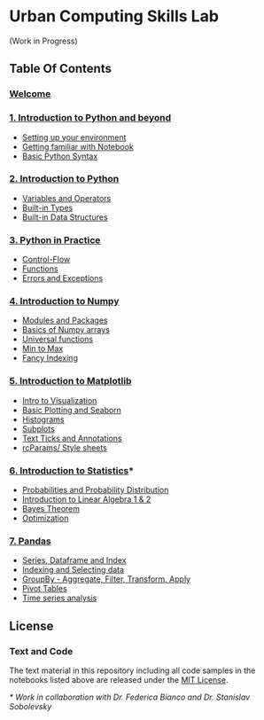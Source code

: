 # Urban Computing Skills Lab

(Work in Progress)

## Table Of Contents

### [Welcome]('https://github.com/Mohitsharma44/ucsl17/blob/master/notebooks/Welcome.ipynb')

### [1. Introduction to Python and beyond]()
- [Setting up your environment]()
- [Getting familiar with Notebook]()
- [Basic Python Syntax]()

### [2. Introduction to Python]()
- [Variables and Operators]()
- [Built-in Types]()
- [Built-in Data Structures]()

### [3. Python in Practice]()
- [Control-Flow]()
- [Functions]()
- [Errors and Exceptions]()

### [4. Introduction to Numpy]()
- [Modules and Packages]()
- [Basics of Numpy arrays]()
- [Universal functions]()
- [Min to Max]()
- [Fancy Indexing]()

### [5. Introduction to Matplotlib]()
- [Intro to Visualization]()
- [Basic Plotting and Seaborn]()
- [Histograms]()
- [Subplots]()
- [Text Ticks and Annotations]()
- [rcParams/ Style sheets]()

### [6. Introduction to Statistics]()*
- [Probabilities and Probability Distribution]()
- [Introduction to Linear Algebra 1 & 2]()
- [Bayes Theorem]()
- [Optimization]()

### [7. Pandas]()
- [Series, Dataframe and Index]()
- [Indexing and Selecting data]()
- [GroupBy - Aggregate, Filter, Transform, Apply]()
- [Pivot Tables]()
- [Time series analysis]()

## License
### Text and Code
The text material in this repository including all code samples in the notebooks
listed above are released under the [MIT License](https://github.com/Mohitsharma44/ucsl17/blob/master/LICENSE).

_* Work in collaboration with Dr. Federica Bianco and Dr. Stanislav Sobolevsky_

